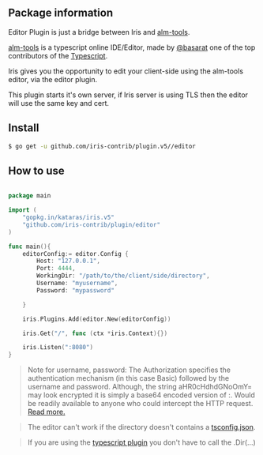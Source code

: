 ## Package information

Editor Plugin is just a bridge between Iris and [alm-tools](http://alm.tools).


[alm-tools](http://alm.tools) is a typescript online IDE/Editor, made by [@basarat](https://twitter.com/basarat) one of the top contributors of the [Typescript](http://www.typescriptlang.org).

Iris gives you the opportunity to edit your client-side using the alm-tools editor, via the editor plugin.


This plugin starts it's own server, if Iris server is using TLS then the editor will use the same key and cert.


## Install

```sh
$ go get -u github.com/iris-contrib/plugin.v5//editor
```

## How to use

```go

package main

import (
	"gopkg.in/kataras/iris.v5"
	"github.com/iris-contrib/plugin/editor"
)

func main(){
	editorConfig:= editor.Config {
		Host: "127.0.0.1",
		Port: 4444,
		WorkingDir: "/path/to/the/client/side/directory",
		Username: "myusername",
		Password: "mypassword"

	}

	iris.Plugins.Add(editor.New(editorConfig))

	iris.Get("/", func (ctx *iris.Context){})

	iris.Listen(":8080")
}


```

> Note for username, password: The Authorization specifies the authentication mechanism (in this case Basic) followed by the username and password.
Although, the string aHR0cHdhdGNoOmY= may look encrypted it is simply a base64 encoded version of <username>:<password>.
Would be readily available to anyone who could intercept the HTTP request. [Read more.](https://www.httpwatch.com/httpgallery/authentication/)

> The editor can't work if the directory doesn't contains a [tsconfig.json](http://www.typescriptlang.org/docs/handbook/tsconfig.json.html).

> If you are using the [typescript plugin](https://github.com/iris-contrib/plugin/tree/master/typescript) you don't have to call the .Dir(...)
